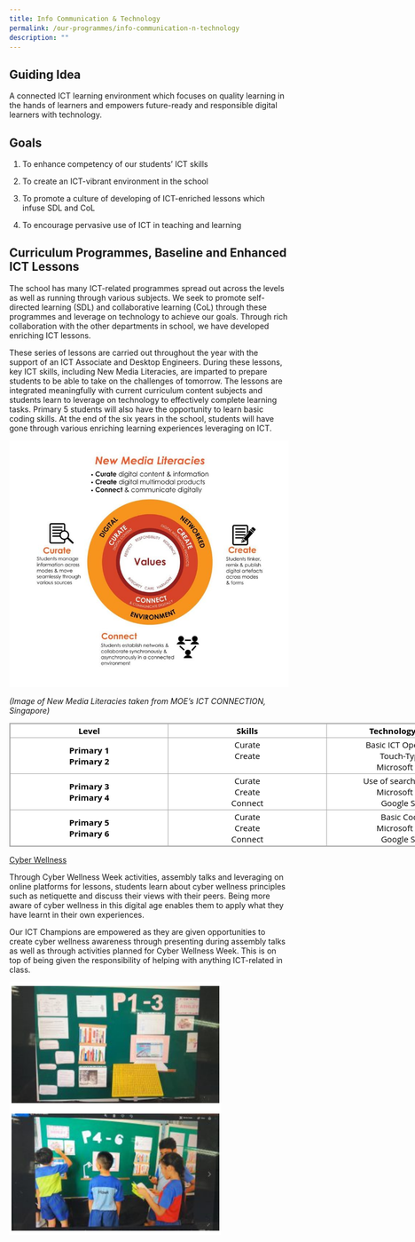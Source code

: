 ```yaml
---
title: Info Communication & Technology
permalink: /our-programmes/info-communication-n-technology
description: ""
---
```

Guiding Idea
------------

A connected ICT learning environment which focuses on quality learning in the hands of learners and empowers future-ready and responsible digital learners with technology.

Goals
-----

1) To enhance competency of our students’ ICT skills

  

2) To create an ICT-vibrant environment in the school

  

3) To promote a culture of developing of ICT-enriched lessons which infuse SDL and CoL

  

4) To encourage pervasive use of ICT in teaching and learning

Curriculum Programmes, Baseline and Enhanced ICT Lessons
--------------------------------------------------------

The school has many ICT-related programmes spread out across the levels as well as running through various subjects. We seek to promote self-directed learning (SDL) and collaborative learning (CoL) through these programmes and leverage on technology to achieve our goals. Through rich collaboration with the other departments in school, we have developed enriching ICT lessons.

  

These series of lessons are carried out throughout the year with the support of an ICT Associate and Desktop Engineers. During these lessons, key ICT skills, including New Media Literacies, are imparted to prepare students to be able to take on the challenges of tomorrow. The lessons are integrated meaningfully with current curriculum content subjects and students learn to leverage on technology to effectively complete learning tasks. Primary 5 students will also have the opportunity to learn basic coding skills. At the end of the six years in the school, students will have gone through various enriching learning experiences leveraging on ICT.

![Curriculum Programmes, Baseline and Enhanced ICT Lessons](/images/ict1.jpg)

_(Image of New Media Literacies taken from MOE’s ICT CONNECTION, Singapore)_

<table border="1" width="100%" cellspacing="0" cellpadding="0" class="iveo_table ives_tab_simple3 ive_eobj_center" style="margin: auto auto 1em; outline: 0px; padding: 0px; border-collapse: collapse; clear: both; border: 1px solid rgb(170, 170, 170); font-family: &quot;Open Sans&quot;, sans-serif; color: rgb(0, 0, 0); font-size: 14.9996px; font-style: normal; font-variant-ligatures: normal; font-variant-caps: normal; font-weight: 400; letter-spacing: normal; orphans: 2; text-align: left; text-transform: none; white-space: normal; widows: 2; word-spacing: 0px; -webkit-text-stroke-width: 0px; background-color: rgb(255, 255, 255); text-decoration-thickness: initial; text-decoration-style: initial; text-decoration-color: initial; width: 858.9px;"><tbody style="margin: 0px; outline: 0px; padding: 0px; font-family: &quot;Open Sans&quot;, sans-serif;"><tr style="margin: 0px; outline: 0px; padding: 0px; font-family: &quot;Open Sans&quot;, sans-serif;"><td valign="top" width="33%" style="margin: 0px; outline: 0px; padding: 2px; text-align: center; border: 1px solid rgb(170, 170, 170); font-family: &quot;Open Sans&quot;, sans-serif; width: 350px;"><b style="margin: 0px; outline: 0px; padding: 0px; font-family: &quot;Open Sans&quot;, sans-serif;">Level</b></td><td valign="top" width="33%" style="margin: 0px; outline: 0px; padding: 2px; text-align: center; border: 1px solid rgb(170, 170, 170); font-family: &quot;Open Sans&quot;, sans-serif; width: 350px;"><b style="margin: 0px; outline: 0px; padding: 0px; font-family: &quot;Open Sans&quot;, sans-serif;">Skills</b></td><td valign="top" width="33%" style="margin: 0px; outline: 0px; padding: 2px; text-align: center; border: 1px solid rgb(170, 170, 170); font-family: &quot;Open Sans&quot;, sans-serif; width: 350px;"><b style="margin: 0px; outline: 0px; padding: 0px; font-family: &quot;Open Sans&quot;, sans-serif;">Technology Focus</b></td></tr><tr style="margin: 0px; outline: 0px; padding: 0px; font-family: &quot;Open Sans&quot;, sans-serif;"><td width="33%" style="margin: 0px; outline: 0px; padding: 2px; text-align: center; border: 1px solid rgb(170, 170, 170); font-family: &quot;Open Sans&quot;, sans-serif;"><b style="margin: 0px; outline: 0px; padding: 0px; font-family: &quot;Open Sans&quot;, sans-serif;">Primary 1</b><br style="margin: 0px; outline: 0px; padding: 0px; font-family: &quot;Open Sans&quot;, sans-serif;"><b style="margin: 0px; outline: 0px; padding: 0px; font-family: &quot;Open Sans&quot;, sans-serif;">Primary 2</b></td><td valign="top" width="33%" style="margin: 0px; outline: 0px; padding: 2px; text-align: center; border: 1px solid rgb(170, 170, 170); font-family: &quot;Open Sans&quot;, sans-serif;">Curate<br style="margin: 0px; outline: 0px; padding: 0px; font-family: &quot;Open Sans&quot;, sans-serif;">Create</td><td width="33%" style="margin: 0px; outline: 0px; padding: 2px; text-align: center; border: 1px solid rgb(170, 170, 170); font-family: &quot;Open Sans&quot;, sans-serif;">Basic ICT Operations<br style="margin: 0px; outline: 0px; padding: 0px; font-family: &quot;Open Sans&quot;, sans-serif;">Touch-Typing<br style="margin: 0px; outline: 0px; padding: 0px; font-family: &quot;Open Sans&quot;, sans-serif;">Microsoft Suite</td></tr><tr style="margin: 0px; outline: 0px; padding: 0px; font-family: &quot;Open Sans&quot;, sans-serif;"><td width="33%" style="margin: 0px; outline: 0px; padding: 2px; text-align: center; border: 1px solid rgb(170, 170, 170); font-family: &quot;Open Sans&quot;, sans-serif;"><b style="margin: 0px; outline: 0px; padding: 0px; font-family: &quot;Open Sans&quot;, sans-serif;">Primary 3</b><br style="margin: 0px; outline: 0px; padding: 0px; font-family: &quot;Open Sans&quot;, sans-serif;"><b style="margin: 0px; outline: 0px; padding: 0px; font-family: &quot;Open Sans&quot;, sans-serif;">Primary 4</b></td><td valign="top" width="33%" style="margin: 0px; outline: 0px; padding: 2px; text-align: center; border: 1px solid rgb(170, 170, 170); font-family: &quot;Open Sans&quot;, sans-serif;">Curate<br style="margin: 0px; outline: 0px; padding: 0px; font-family: &quot;Open Sans&quot;, sans-serif;">Create<br style="margin: 0px; outline: 0px; padding: 0px; font-family: &quot;Open Sans&quot;, sans-serif;">Connect</td><td width="33%" style="margin: 0px; outline: 0px; padding: 2px; text-align: center; border: 1px solid rgb(170, 170, 170); font-family: &quot;Open Sans&quot;, sans-serif;">Use of search engines<br style="margin: 0px; outline: 0px; padding: 0px; font-family: &quot;Open Sans&quot;, sans-serif;">Microsoft Suite<br style="margin: 0px; outline: 0px; padding: 0px; font-family: &quot;Open Sans&quot;, sans-serif;">Google Suite</td></tr><tr style="margin: 0px; outline: 0px; padding: 0px; font-family: &quot;Open Sans&quot;, sans-serif;"><td width="33%" style="margin: 0px; outline: 0px; padding: 2px; text-align: center; border: 1px solid rgb(170, 170, 170); font-family: &quot;Open Sans&quot;, sans-serif;"><b style="margin: 0px; outline: 0px; padding: 0px; font-family: &quot;Open Sans&quot;, sans-serif;">Primary 5</b><br style="margin: 0px; outline: 0px; padding: 0px; font-family: &quot;Open Sans&quot;, sans-serif;"><b style="margin: 0px; outline: 0px; padding: 0px; font-family: &quot;Open Sans&quot;, sans-serif;">Primary 6</b></td><td valign="top" width="33%" style="margin: 0px; outline: 0px; padding: 2px; text-align: center; border: 1px solid rgb(170, 170, 170); font-family: &quot;Open Sans&quot;, sans-serif;">Curate<br style="margin: 0px; outline: 0px; padding: 0px; font-family: &quot;Open Sans&quot;, sans-serif;">Create<br style="margin: 0px; outline: 0px; padding: 0px; font-family: &quot;Open Sans&quot;, sans-serif;">Connect</td><td width="33%" style="margin: 0px; outline: 0px; padding: 2px; text-align: center; border: 1px solid rgb(170, 170, 170); font-family: &quot;Open Sans&quot;, sans-serif;">Basic Coding<br style="margin: 0px; outline: 0px; padding: 0px; font-family: &quot;Open Sans&quot;, sans-serif;">Microsoft Suite<br style="margin: 0px; outline: 0px; padding: 0px; font-family: &quot;Open Sans&quot;, sans-serif;">Google Suite</td></tr></tbody></table>

<u>Cyber Wellness</u>

  

Through Cyber Wellness Week activities, assembly talks and leveraging on online platforms for lessons, students learn about cyber wellness principles such as netiquette and discuss their views with their peers. Being more aware of cyber wellness in this digital age enables them to apply what they have learnt in their own experiences.

  

Our ICT Champions are empowered as they are given opportunities to create cyber wellness awareness through presenting during assembly talks as well as through activities planned for Cyber Wellness Week. This is on top of being given the responsibility of helping with anything ICT-related in class.

![Cyber Wellness](/images/Cyber%20Wellness.png)